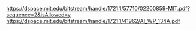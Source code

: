https://dspace.mit.edu/bitstream/handle/1721.1/57710/02200859-MIT.pdf?sequence=2&isAllowed=y
https://dspace.mit.edu/bitstream/handle/1721.1/41962/AI_WP_134A.pdf
